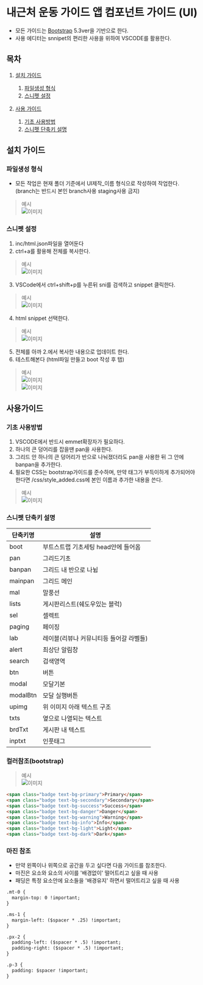 # 내근처 운동 가이드 앱 컴포넌트 가이드 (UI)
+ 모든 가이드는 [Bootstrap](https://getbootstrap.com/) 5.3ver을 기반으로 한다.
+ 사용 에디터는 snnipet의 편리한 사용을 위하여 VSCODE를 활용한다. 


## 목차 
1. [설치 가이드](#설치-가이드)
    1. [파일생성 형식](#파일생성-형식)
    2. [스니펫 설정](#스니펫-설정)

2. [사용 가이드](#사용-가이드)
    1. [기초 사용방법](#기초-사용방법)
    2. [스니펫 단축키 설명](#스니펫-단축키-설명)

## 설치 가이드
### 파일생성 형식
*  모든 작업은 현재 폴더 기준에서 UI제작_이름 형식으로 작성하여 작업한다. (branch는 반드시 본인 branch사용 staging사용 금지)
> 예시<br>
> ![이미지](../img_readme/result0302009.png) <br>

### 스니펫 설정
1. inc/html.json파일을 열어둔다
2. ctrl+a를 활용해 전체를 복사한다.
> 예시<br>
> ![이미지](../img_readme/result0302010.png) <br>
3. VSCode에서 ctrl+shift+p를 누른뒤 sni를 검색하고 snippet 클릭한다.
> 예시<br>
> ![이미지](../img_readme/result0302011.png) <br>
4. html snippet 선택한다.
> 예시<br>
> ![이미지](../img_readme/result0302012.png) <br>
5. 전체를 아까 2.에서 복사한 내용으로 업데이트 한다.
6. 테스트해본다 (html파일 만들고 boot 작성 후 탭)
> 예시<br>
> ![이미지](../img_readme/result0302013.png) <br>
> ![이미지](../img_readme/result0302014.png) <br>


## 사용가이드   

### 기초 사용방법
1. VSCODE에서 반드시 emmet확장자가 필요하다.
2. 하나의 큰 덩어리를 잡을땐 pan을 사용한다.
3. 그리드 안 하나의 큰 덩어리가 반으로 나눠졌더라도 pan을 사용한 뒤 그 안에 banpan을 추가한다.
4. 필요한 CSS는 bootstrap가이드를 준수하며, 만약 태그가 부득이하게 추가되어야한다면 /css/style_added.css에 본인 이름과 추가한 내용을 쓴다.
> 예시<br>
> ![이미지](../img_readme/result0302015.png) <br>


### 스니펫 단축키 설명

| 단축키명 | 설명 |
| --- | --- |
| boot | 부트스트랩 기초세팅 head안에 들어옴 |
| pan | 그리드기초 |
| banpan | 그리드 내 반으로 나뉨 |
| mainpan | 그리드 메인 |
| mal | 말풍선 |
| lists | 게시판리스트(쉐도우있는 블럭) |
| sel | 셀렉트 |
| paging | 페이징 |
| lab | 레이블(리뷰나 커뮤니티등 들어갈 라벨들) |
| alert | 최상단 알림창 |
| search | 검색영역 |
| btn | 버튼 |
| modal | 모달기본 |
| modalBtn | 모달 실행버튼 |
| upimg | 위 이미지 아래 텍스트 구조 |
| txts | 옆으로 나열되는 텍스트 |
| brdTxt | 게시판 내 텍스트 |
| inptxt | 인풋태그 |



### 컬러참조(bootstrap)
> 예시<br>
> ![이미지](../img_readme/result0302017.png) <br>

```html
<span class="badge text-bg-primary">Primary</span>
<span class="badge text-bg-secondary">Secondary</span>
<span class="badge text-bg-success">Success</span>
<span class="badge text-bg-danger">Danger</span>
<span class="badge text-bg-warning">Warning</span>
<span class="badge text-bg-info">Info</span>
<span class="badge text-bg-light">Light</span>
<span class="badge text-bg-dark">Dark</span>
```


### 마진 참조 
* 만약 왼쪽이나 위쪽으로 공간을 두고 싶다면 다음 가이드를 참조한다.
* 마진은 요소와 요소의 사이를 '배경없이' 떨어트리고 싶을 때 사용 
* 패딩은 특정 요소안에 요소들을 '배경유지' 하면서 떨어트리고 싶을 때 사용

```html
.mt-0 {
  margin-top: 0 !important;
}

.ms-1 {
  margin-left: ($spacer * .25) !important;
}

.px-2 {
  padding-left: ($spacer * .5) !important;
  padding-right: ($spacer * .5) !important;
}

.p-3 {
  padding: $spacer !important;
}
```
